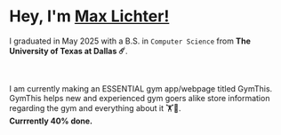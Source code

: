 # Hey, I'm [Max Lichter!](https://iammaxlichter.com)

I graduated in May 2025 with a B.S. in `Computer Science` from **The University of Texas at Dallas ☄️**.

</br>

I am currently making an ESSENTIAL gym app/webpage titled GymThis. GymThis helps new and experienced gym goers alike store information regarding the gym and everything about it 🏋💪. </br>
**Currrently 40% done.**
